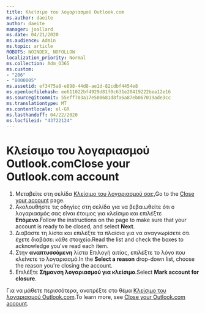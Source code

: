```yaml
---
title: Κλείσιμο του λογαριασμού Outlook.com
ms.author: daeite
author: daeite
manager: joallard
ms.date: 04/21/2020
ms.audience: Admin
ms.topic: article
ROBOTS: NOINDEX, NOFOLLOW
localization_priority: Normal
ms.collection: Adm_O365
ms.custom:
- "206"
- "8000005"
ms.assetid: ef3475a8-e898-44d8-ae1d-82cdbf4454e8
ms.openlocfilehash: ee611022bf4929d81f0c631e20419222bea12e16
ms.sourcegitcommit: 55eff703a17e500681d8fa6a87eb067019ade3cc
ms.translationtype: MT
ms.contentlocale: el-GR
ms.lasthandoff: 04/22/2020
ms.locfileid: "43722124"
---
```

# <a name="close-your-outlookcom-account"></a><span data-ttu-id="beeb6-102">Κλείσιμο του λογαριασμού Outlook.com</span><span class="sxs-lookup"><span data-stu-id="beeb6-102">Close your Outlook.com account</span></span>

1. <span data-ttu-id="beeb6-103">Μεταβείτε στη σελίδα [Κλείσιμο του λογαριασμού σας.](https://go.microsoft.com/fwlink/p/?linkid=845493)</span><span class="sxs-lookup"><span data-stu-id="beeb6-103">Go to the [Close your account](https://go.microsoft.com/fwlink/p/?linkid=845493) page.</span></span>
2. <span data-ttu-id="beeb6-104">Ακολουθήστε τις οδηγίες στη σελίδα για να βεβαιωθείτε ότι ο λογαριασμός σας είναι έτοιμος για κλείσιμο και επιλέξτε **Επόμενο**.</span><span class="sxs-lookup"><span data-stu-id="beeb6-104">Follow the instructions on the page to make sure that your account is ready to be closed, and select **Next**.</span></span>
3. <span data-ttu-id="beeb6-105">Διαβάστε τη λίστα και επιλέξτε τα πλαίσια για να αναγνωρίσετε ότι έχετε διαβάσει κάθε στοιχείο.</span><span class="sxs-lookup"><span data-stu-id="beeb6-105">Read the list and check the boxes to acknowledge you've read each item.</span></span>
4. <span data-ttu-id="beeb6-106">Στην **αναπτυσσόμενη** λίστα Επιλογή αιτίας, επιλέξτε το λόγο που κλείνετε το λογαριασμό.</span><span class="sxs-lookup"><span data-stu-id="beeb6-106">In the **Select a reason** drop-down list, choose the reason you're closing the account.</span></span>
5. <span data-ttu-id="beeb6-107">Επιλέξτε **Σήμανση λογαριασμού για κλείσιμο**.</span><span class="sxs-lookup"><span data-stu-id="beeb6-107">Select **Mark account for closure**.</span></span>

<span data-ttu-id="beeb6-108">Για να μάθετε περισσότερα, ανατρέξτε στο θέμα [Κλείσιμο του λογαριασμού Outlook.com](https://support.office.com/article/564b801e-2a47-4cb2-afa8-12ead3185038?wt.mc_id=Office_Outlook_com_Alchemy).</span><span class="sxs-lookup"><span data-stu-id="beeb6-108">To learn more, see [Close your Outlook.com account](https://support.office.com/article/564b801e-2a47-4cb2-afa8-12ead3185038?wt.mc_id=Office_Outlook_com_Alchemy).</span></span>
  